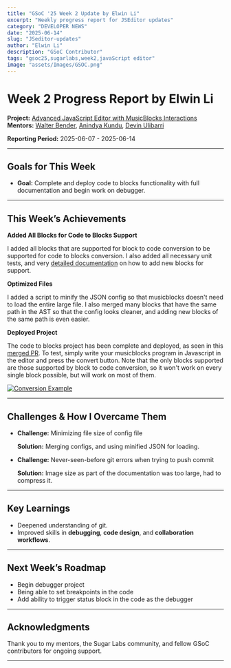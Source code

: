 ```yaml
---
title: "GSoC '25 Week 2 Update by Elwin Li"
excerpt: "Weekly progress report for JSEditor updates"
category: "DEVELOPER NEWS"
date: "2025-06-14"
slug: "JSeditor-updates"
author: "Elwin Li"
description: "GSoC Contributor"
tags: "gsoc25,sugarlabs,week2,javaScript editor"
image: "assets/Images/GSOC.png"
---
```


<!-- markdownlint-disable -->

# Week 2 Progress Report by Elwin Li

**Project:** [Advanced JavaScript Editor with MusicBlocks Interactions](https://github.com/sugarlabs/musicblocks/tree/config_driven_conversion/elwin)  
**Mentors:** [Walter Bender](https://github.com/walterbender), [Anindya Kundu](https://github.com/meganindya), [Devin Ulibarri](https://github.com/pikurasa)

**Reporting Period:** 2025-06-07 - 2025-06-14

---

## Goals for This Week

- **Goal:** Complete and deploy code to blocks functionality with full documentation and begin work on debugger.

---

## This Week’s Achievements

**Added All Blocks for Code to Blocks Support**  

I added all blocks that are supported for block to code conversion to be supported for code to blocks conversion. I also added all necessary unit tests, and very [detailed documentation](https://github.com/sugarlabs/musicblocks/blob/master/js/js-export/CONVERSION_GUIDE.md) on how to add new blocks for support.

**Optimized Files**

I added a script to minify the JSON config so that musicblocks doesn't need to load the entire large file. I also merged many blocks that have the same path in the AST so that the config looks cleaner, and adding new blocks of the same path is even easier.

**Deployed Project**

The code to blocks project has been complete and deployed, as seen in this [merged PR](https://github.com/sugarlabs/musicblocks/pull/4707). To test, simply write your musicblocks program in Javascript in the editor and press the convert button. Note that the only blocks supported are those supported by block to code conversion, so it won't work on every single block possible, but will work on most of them.

<a href="https://ibb.co/qLNNyH8W"><img src="https://i.ibb.co/V0ggjFGQ/Screenshot-2025-06-14-at-2-25-05-PM.png" alt="Conversion Example"></a>

---

## Challenges & How I Overcame Them

- **Challenge:** Minimizing file size of config file

  **Solution:** Merging configs, and using minified JSON for loading.

- **Challenge:** Never-seen-before git errors when trying to push commit

  **Solution:** Image size as part of the documentation was too large, had to compress it.

---

## Key Learnings

- Deepened understanding of git.
- Improved skills in **debugging**, **code design**, and **collaboration workflows**.

---

## Next Week’s Roadmap

- Begin debugger project
- Being able to set breakpoints in the code
- Add ability to trigger status block in the code as the debugger

---

## Acknowledgments

Thank you to my mentors, the Sugar Labs community, and fellow GSoC contributors for ongoing support.

---

